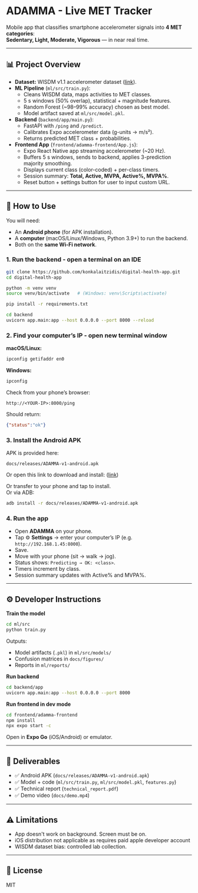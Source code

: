 # ADAMMA - Live MET Tracker

Mobile app that classifies smartphone accelerometer signals into **4 MET categories**:  
**Sedentary, Light, Moderate, Vigorous** — in near real time.  

---

## 📊 Project Overview
- **Dataset:** WISDM v1.1 accelerometer dataset ([link](https://www.cis.fordham.edu/wisdm/dataset.php)).  
- **ML Pipeline** (`ml/src/train.py`):  
  - Cleans WISDM data, maps activities to MET classes.  
  - 5 s windows (50% overlap), statistical + magnitude features.  
  - Random Forest (~98–99% accuracy) chosen as best model.  
  - Model artifact saved at `ml/src/model.pkl`.  
- **Backend** (`backend/app/main.py`):  
  - FastAPI with `/ping` and `/predict`.  
  - Calibrates Expo accelerometer data (g-units → m/s²).  
  - Returns predicted MET class + probabilities.  
- **Frontend App** (`frontend/adamma-frontend/App.js`):  
  - Expo React Native app streaming accelerometer (~20 Hz).  
  - Buffers 5 s windows, sends to backend, applies 3-prediction majority smoothing.  
  - Displays current class (color-coded) + per-class timers.  
  - Session summary: **Total, Active, MVPA, Active%, MVPA%**.  
  - Reset button + settings button for user to input custom URL. 

---

## 📱 How to Use

You will need:  
- An **Android phone** (for APK installation).  
- A **computer** (macOS/Linux/Windows, Python 3.9+) to run the backend.  
- Both on the **same Wi-Fi network**.  

### 1. Run the backend - open a terminal on an IDE
```bash
git clone https://github.com/konkalaitzidis/digital-health-app.git
cd digital-health-app

python -m venv venv
source venv/bin/activate   # (Windows: venv\Scripts\activate)

pip install -r requirements.txt

cd backend
uvicorn app.main:app --host 0.0.0.0 --port 8000 --reload
```

### 2. Find your computer’s IP - open new terminal window

**macOS/Linux:**
```bash
ipconfig getifaddr en0  
```

**Windows:**
```cmd
ipconfig
```

Check from your phone’s browser:
```
http://<YOUR-IP>:8000/ping
```

Should return:
```json
{"status":"ok"}
```

### 3. Install the Android APK
APK is provided here:
```
docs/releases/ADAMMA-v1-android.apk
```

Or open this link to download and install: ([link](https://expo.dev/accounts/guskk/projects/adamma-frontend/builds/4621f0f3-52b8-42be-ad6b-ccb40418fac3))

Or transfer to your phone and tap to install.  
Or via ADB:
```bash
adb install -r docs/releases/ADAMMA-v1-android.apk
```

### 4. Run the app
- Open **ADAMMA** on your phone.  
- Tap ⚙ **Settings** → enter your computer’s IP (e.g. `http://192.168.1.45:8000`).  
- Save.  
- Move with your phone (sit → walk → jog).  
- Status shows: `Predicting → OK: <class>`.  
- Timers increment by class.  
- Session summary updates with Active% and MVPA%.  

---

## ⚙️ Developer Instructions

**Train the model**
```bash
cd ml/src
python train.py
```

Outputs:
- Model artifacts (`.pkl`) in `ml/src/models/`  
- Confusion matrices in `docs/figures/`  
- Reports in `ml/reports/`  

**Run backend**
```bash
cd backend/app
uvicorn app.main:app --host 0.0.0.0 --port 8000
```

**Run frontend in dev mode**
```bash
cd frontend/adamma-frontend
npm install
npx expo start -c
```

Open in **Expo Go** (iOS/Android) or emulator.  

---

## 📑 Deliverables
- ✅ Android APK (`docs/releases/ADAMMA-v1-android.apk`)  
- ✅ Model + code (`ml/src/train.py`, `ml/src/model.pkl`, `features.py`)  
- ✅ Technical report (`technical_report.pdf`)  
- ✅ Demo video (`docs/demo.mp4`)  

---

## ⚠️ Limitations
- App doesn't work on background. Screen must be on. 
- iOS distribution not applicable as requires paid apple developer account
- WISDM dataset bias: controlled lab collection.

---

## 📜 License
MIT
